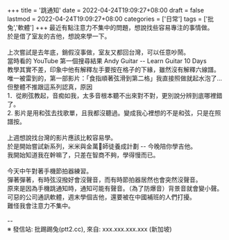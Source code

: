 +++
title = '跳通知'
date = 2022-04-24T19:09:27+08:00
draft = false
lastmod = 2022-04-24T19:09:27+08:00
categories = ['日常']
tags = ['批兔','軟體']
+++
最近有點注意力不集中的問題，想說找些容易專注的事情做。<br>
於是借了室友的吉他，想說來學一下。<br>
<br>
上次嘗試是去年底，銷假沒事做，室友又都回台灣，可以任意吵鬧。<br>
當時看的 YouTube 第一個搜尋結果 Andy Guitar -- Learn Guitar 10 Days<br>
教學其實不差，印象中他有解釋左手要按在格子的下緣，雖然沒有解釋六線譜。<br>
唯一被雷到的，第一部影片：「食指順著弦滑到第二格」我直接照做就起水泡了…<br>
但整體不推跟這系列認真，原因<br>
1．從刷弦教起，音痴如我，太多音根本聽不出來對不對，更別說分辨到底哪裡錯了。<br>
2. 影片是用和弦去找歌單，且我都沒聽過。變成我心裡想的不是和弦，只是在照譜按。<br>
<br>
上週想說找台灣的影片應該比較容易學。<br>
於是開始嘗試新系列，米米與金萬師徒養成計劃 -- 今晚陪你學吉他。<br>
我開始知道我在幹嘛了，只差在智商不夠，學得慢而已。<br>
<br>
今天中午對著手機節拍器練習。<br>
彈著彈著，有時弦沒撥好會沒聲音，而有時節拍器居然也會突然沒聲音。<br>
原來是因為手機跳通知時，通知可能有聲音。（為了防爆音）背景音就會變小聲。<br>
可惡的公司通訊軟體，週末學個吉他，還要被在中國補班的人們打擾。<br>
難怪我會注意力不集中。<br>
<br>
--<br>
※ 發信站: 批踢踢兔(ptt2.cc), 來自: xxx.xxx.xxx.xxx (新加坡)<br>
